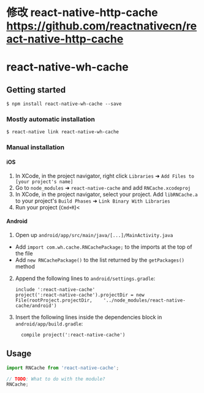 #  修改 react-native-http-cache https://github.com/reactnativecn/react-native-http-cache
# react-native-wh-cache

## Getting started

`$ npm install react-native-wh-cache --save`

### Mostly automatic installation

`$ react-native link react-native-wh-cache`

### Manual installation


#### iOS

1. In XCode, in the project navigator, right click `Libraries` ➜ `Add Files to [your project's name]`
2. Go to `node_modules` ➜ `react-native-cache` and add `RNCache.xcodeproj`
3. In XCode, in the project navigator, select your project. Add `libRNCache.a` to your project's `Build Phases` ➜ `Link Binary With Libraries`
4. Run your project (`Cmd+R`)<

#### Android

1. Open up `android/app/src/main/java/[...]/MainActivity.java`
  - Add `import com.wh.cache.RNCachePackage;` to the imports at the top of the file
  - Add `new RNCachePackage()` to the list returned by the `getPackages()` method
2. Append the following lines to `android/settings.gradle`:
  	```
  	include ':react-native-cache'
  	project(':react-native-cache').projectDir = new File(rootProject.projectDir, 	'../node_modules/react-native-cache/android')
  	```
3. Insert the following lines inside the dependencies block in `android/app/build.gradle`:
  	```
      compile project(':react-native-cache')
  	```


## Usage
```javascript
import RNCache from 'react-native-cache';

// TODO: What to do with the module?
RNCache;
```
  
